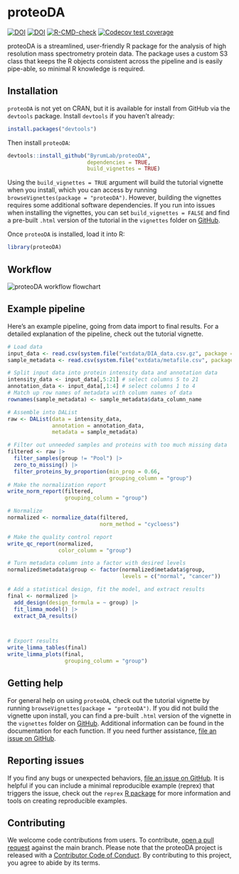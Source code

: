 
<!-- README.md is generated from README.Rmd. Please edit README.Rmd file -->

# proteoDA

<!-- badges: start -->
[![DOI](https://zenodo.org/badge/DOI/10.5281/zenodo.7962306.svg)](https://doi.org/10.5281/zenodo.7962306)
[![DOI](https://joss.theoj.org/papers/10.21105/joss.05184/status.svg)](https://doi.org/10.21105/joss.05184)
[![R-CMD-check](https://github.com/ByrumLab/proteoDA/actions/workflows/R-CMD-check.yaml/badge.svg)](https://github.com/ByrumLab/proteoDA/actions/workflows/R-CMD-check.yaml)
[![Codecov test
coverage](https://codecov.io/github/ByrumLab/proteoDA/branch/main/graph/badge.svg)](https://app.codecov.io/github/ByrumLab/proteoDA?branch=main)
<!-- badges: end -->

proteoDA is a streamlined, user-friendly R package for the analysis of
high resolution mass spectrometry protein data. The package uses a
custom S3 class that keeps the R objects consistent across the pipeline
and is easily pipe-able, so minimal R knowledge is required.

## Installation

`proteoDA` is not yet on CRAN, but it is available for install from
GitHub via the `devtools` package. Install `devtools` if you haven’t
already:

``` r
install.packages("devtools")
```

Then install `proteoDA`:

``` r
devtools::install_github("ByrumLab/proteoDA", 
                         dependencies = TRUE, 
                         build_vignettes = TRUE)
```

Using the `build_vignettes = TRUE` argument will build the tutorial
vignette when you install, which you can access by running
`browseVignettes(package = "proteoDA")`. However, building the vignettes
requires some additional software dependencies. If you run into issues
when installing the vignettes, you can set `build_vignettes = FALSE` and
find a pre-built `.html` version of the tutorial in the `vignettes`
folder on [GitHub](https://github.com/ByrumLab/proteoDA).

Once `proteoDA` is installed, load it into R:

``` r
library(proteoDA)
```

## Workflow

![proteoDA workflow
flowchart](./data-raw/proteoDA_flowchart.png?raw=true)

## Example pipeline

Here’s an example pipeline, going from data import to final results. For
a detailed explanation of the pipeline, check out the tutorial vignette.

``` r
# Load data
input_data <- read.csv(system.file("extdata/DIA_data.csv.gz", package = "proteoDA"))
sample_metadata <- read.csv(system.file("extdata/metafile.csv", package = "proteoDA"))

# Split input data into protein intensity data and annotation data
intensity_data <- input_data[,5:21] # select columns 5 to 21
annotation_data <- input_data[,1:4] # select columns 1 to 4
# Match up row names of metadata with column names of data
rownames(sample_metadata) <- sample_metadata$data_column_name

# Assemble into DAList
raw <- DAList(data = intensity_data,
              annotation = annotation_data,
              metadata = sample_metadata)

# Filter out unneeded samples and proteins with too much missing data
filtered <- raw |>
  filter_samples(group != "Pool") |>
  zero_to_missing() |>
  filter_proteins_by_proportion(min_prop = 0.66,
                                grouping_column = "group")
# Make the normalization report
write_norm_report(filtered,
                  grouping_column = "group")

# Normalize
normalized <- normalize_data(filtered, 
                             norm_method = "cycloess")

# Make the quality control report
write_qc_report(normalized,
                color_column = "group")

# Turn metadata column into a factor with desired levels
normalized$metadata$group <- factor(normalized$metadata$group, 
                                    levels = c("normal", "cancer"))

# Add a statistical design, fit the model, and extract results
final <- normalized |>
  add_design(design_formula = ~ group) |>
  fit_limma_model() |>
  extract_DA_results()



# Export results
write_limma_tables(final)
write_limma_plots(final,
                  grouping_column = "group")
```

## Getting help

For general help on using `proteoDA`, check out the tutorial vignette by
running `browseVignettes(package = "proteoDA")`. If you did not build
the vignette upon install, you can find a pre-built `.html` version of
the vignette in the `vignettes` folder on
[GitHub](https://github.com/ByrumLab/proteoDA). Additional information
can be found in the documentation for each function. If you need further
assistance, [file an issue on
GitHub](https://github.com/ByrumLab/proteoDA/issues).

## Reporting issues

If you find any bugs or unexpected behaviors, [file an issue on
GitHub](https://github.com/ByrumLab/proteoDA/issues). It is helpful if
you can include a minimal reproducible example (reprex) that triggers
the issue, check out the `reprex` [R
package](https://reprex.tidyverse.org/) for more information and tools
on creating reproducible examples.

## Contributing

We welcome code contributions from users. To contribute, [open a pull
request](https://github.com/ByrumLab/proteoDA/pulls) against the main
branch. Please note that the proteoDA project is released with a
[Contributor Code of
Conduct](https://contributor-covenant.org/version/2/1/CODE_OF_CONDUCT.html).
By contributing to this project, you agree to abide by its terms.
